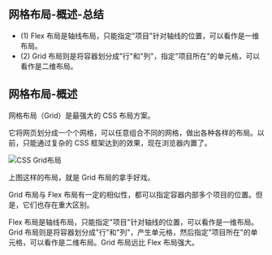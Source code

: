 ## 网格布局-概述-总结

- (1) Flex 布局是轴线布局，只能指定"项目"针对轴线的位置，可以看作是一维布局。
- (2) Grid 布局则是将容器划分成"行"和"列"，指定"项目所在"的单元格，可以看作是二维布局。

## 网格布局-概述

网格布局（Grid）是最强大的 CSS 布局方案。

它将网页划分成一个个网格，可以任意组合不同的网格，做出各种各样的布局。以前，只能通过复杂的 CSS 框架达到的效果，现在浏览器内置了。

![CSS Grid布局](https://www.wangbase.com/blogimg/asset/201903/1_bg2019032501.png)

上图这样的布局，就是 Grid 布局的拿手好戏。

Grid 布局与 Flex 布局有一定的相似性，都可以指定容器内部多个项目的位置。但是，它们也存在重大区别。

Flex 布局是轴线布局，只能指定"项目"针对轴线的位置，可以看作是一维布局。Grid 布局则是将容器划分成"行"和"列"，产生单元格，然后指定"项目所在"的单元格，可以看作是二维布局。Grid 布局远比 Flex 布局强大。
